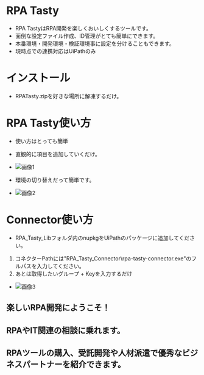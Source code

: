 # RPA Tasty

* RPA TastyはRPA開発を楽しくおいしくするツールです。
* 面倒な設定ファイル作成、ID管理がとても簡単にできます。
* 本番環境・開発環境・検証環境事に設定を分けることもできます。
* 現時点での連携対応はUiPathのみ

# インストール

* RPATasty.zipを好きな場所に解凍するだけ。

# RPA Tasty使い方

* 使い方はとっても簡単
* 直観的に項目を追加していくだけ。
* ![画像1](https://user-images.githubusercontent.com/51879993/82850462-7600c100-9f37-11ea-8454-6d239b4955d5.PNG)

* 環境の切り替えだって簡単です。
* ![画像2](https://user-images.githubusercontent.com/51879993/82850352-025eb400-9f37-11ea-89b6-fd595d66b906.PNG)

# Connector使い方

* RPA_Tasty_Libフォルダ内のnupkgをUiPathのパッケージに追加してください。

1. コネクターPathには"RPA_Tasty_Connector\rpa-tasty-connector.exe"のフルパスを入力してください。
2. あとは取得したいグループ + Keyを入力するだけ
* ![画像3](https://user-images.githubusercontent.com/51879993/82854779-6b98f400-9f44-11ea-9cfb-63a02ad23d96.PNG)

## 楽しいRPA開発にようこそ！
## RPAやIT関連の相談に乗れます。
## RPAツールの購入、受託開発や人材派遣で優秀なビジネスパートナーを紹介できます。





